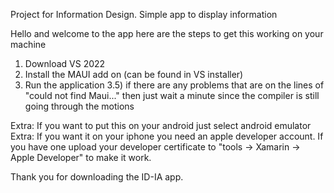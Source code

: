 Project for Information Design. Simple app to display information

Hello and welcome to the app here are the steps to get this working on your machine

1) Download VS 2022
2) Install the MAUI add on (can be found in VS installer)
3) Run the application
3.5) if there are any problems that are on the lines of "could not find Maui..." 
then just wait a minute since the compiler is still going through the motions

Extra: If you want to put this on your android just select android emulator
Extra: If you want it on your iphone you need an apple developer account.
If you have one upload your developer certificate to "tools -> Xamarin -> Apple Developer"
to make it work.

Thank you for downloading the ID-IA app.
